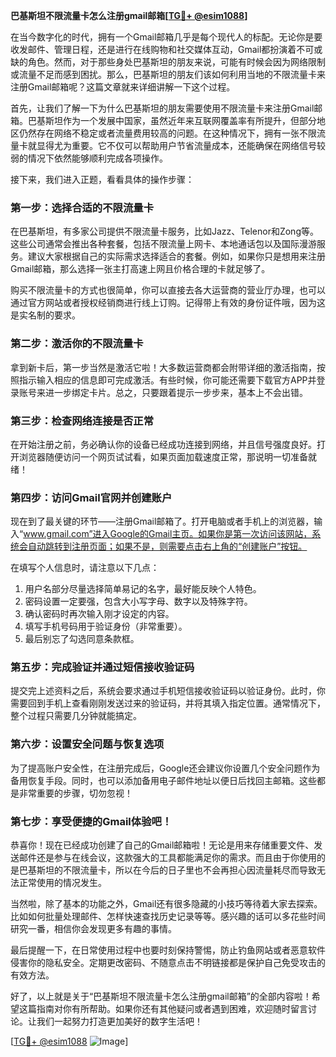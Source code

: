 **巴基斯坦不限流量卡怎么注册gmail邮箱[[TG💪+ @esim1088](https://t.me/s/esim1088)]**

在当今数字化的时代，拥有一个Gmail邮箱几乎是每个现代人的标配。无论你是要收发邮件、管理日程，还是进行在线购物和社交媒体互动，Gmail都扮演着不可或缺的角色。然而，对于那些身处巴基斯坦的朋友来说，可能有时候会因为网络限制或流量不足而感到困扰。那么，巴基斯坦的朋友们该如何利用当地的不限流量卡来注册Gmail邮箱呢？这篇文章就来详细讲解一下这个过程。

首先，让我们了解一下为什么巴基斯坦的朋友需要使用不限流量卡来注册Gmail邮箱。巴基斯坦作为一个发展中国家，虽然近年来互联网覆盖率有所提升，但部分地区仍然存在网络不稳定或者流量费用较高的问题。在这种情况下，拥有一张不限流量卡就显得尤为重要。它不仅可以帮助用户节省流量成本，还能确保在网络信号较弱的情况下依然能够顺利完成各项操作。

接下来，我们进入正题，看看具体的操作步骤：

### 第一步：选择合适的不限流量卡

在巴基斯坦，有多家公司提供不限流量卡服务，比如Jazz、Telenor和Zong等。这些公司通常会推出各种套餐，包括不限流量上网卡、本地通话包以及国际漫游服务。建议大家根据自己的实际需求选择适合的套餐。例如，如果你只是想用来注册Gmail邮箱，那么选择一张主打高速上网且价格合理的卡就足够了。

购买不限流量卡的方式也很简单，你可以直接去各大运营商的营业厅办理，也可以通过官方网站或者授权经销商进行线上订购。记得带上有效的身份证件哦，因为这是实名制的要求。

### 第二步：激活你的不限流量卡

拿到新卡后，第一步当然是激活它啦！大多数运营商都会附带详细的激活指南，按照指示输入相应的信息即可完成激活。有些时候，你可能还需要下载官方APP并登录账号来进一步绑定卡片。总之，只要跟着提示一步步来，基本上不会出错。

### 第三步：检查网络连接是否正常

在开始注册之前，务必确认你的设备已经成功连接到网络，并且信号强度良好。打开浏览器随便访问一个网页试试看，如果页面加载速度正常，那说明一切准备就绪！

### 第四步：访问Gmail官网并创建账户

现在到了最关键的环节——注册Gmail邮箱了。打开电脑或者手机上的浏览器，输入“www.gmail.com”进入Google的Gmail主页。如果你是第一次访问该网站，系统会自动跳转到注册页面；如果不是，则需要点击右上角的“创建账户”按钮。

在填写个人信息时，请注意以下几点：
1. 用户名部分尽量选择简单易记的名字，最好能反映个人特色。
2. 密码设置一定要强，包含大小写字母、数字以及特殊字符。
3. 确认密码时再次输入刚才设定的内容。
4. 填写手机号码用于验证身份（非常重要）。
5. 最后别忘了勾选同意条款框。

### 第五步：完成验证并通过短信接收验证码

提交完上述资料之后，系统会要求通过手机短信接收验证码以验证身份。此时，你需要回到手机上查看刚刚发送过来的验证码，并将其填入指定位置。通常情况下，整个过程只需要几分钟就能搞定。

### 第六步：设置安全问题与恢复选项

为了提高账户安全性，在注册完成后，Google还会建议你设置几个安全问题作为备用恢复手段。同时，也可以添加备用电子邮件地址以便日后找回主邮箱。这些都是非常重要的步骤，切勿忽视！

### 第七步：享受便捷的Gmail体验吧！

恭喜你！现在已经成功创建了自己的Gmail邮箱啦！无论是用来存储重要文件、发送邮件还是参与在线会议，这款强大的工具都能满足你的需求。而且由于你使用的是巴基斯坦的不限流量卡，所以在今后的日子里也不会再担心因流量耗尽而导致无法正常使用的情况发生。

当然啦，除了基本的功能之外，Gmail还有很多隐藏的小技巧等待着大家去探索。比如如何批量处理邮件、怎样快速查找历史记录等等。感兴趣的话可以多花些时间研究一番，相信你会发现更多有趣的事情。

最后提醒一下，在日常使用过程中也要时刻保持警惕，防止钓鱼网站或者恶意软件侵害你的隐私安全。定期更改密码、不随意点击不明链接都是保护自己免受攻击的有效方法。

好了，以上就是关于“巴基斯坦不限流量卡怎么注册gmail邮箱”的全部内容啦！希望这篇指南对你有所帮助。如果你还有其他疑问或者遇到困难，欢迎随时留言讨论。让我们一起努力打造更加美好的数字生活吧！

[[TG💪+ @esim1088](https://t.me/s/esim1088) ![Image](https://i.postimg.cc/4NQfJmqS/Snipaste-2025-05-13-00-14-12.png)]